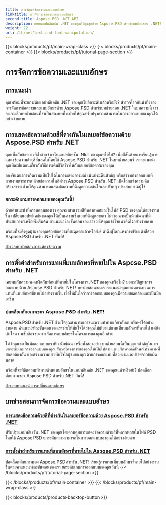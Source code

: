 ```yaml
---
title: การจัดการข้อความและแบบอักษร
linktitle: การจัดการข้อความและแบบอักษร
second_title: Aspose.PSD .NET API
description: ขยายแอปพลิเคชัน .NET ของคุณให้สูงสุดด้วย Aspose.PSD สำหรับบทช่วยสอน .NET! เรียนรู้การแสดงข้อความด้วยสีสันสดใสและแทนที่แบบอักษรที่ขาดหายไปได้อย่างราบรื่น
weight: 22
url: /th/net/text-and-font-manipulation/
---
```


{{< blocks/products/pf/main-wrap-class >}}
{{< blocks/products/pf/main-container >}}
{{< blocks/products/pf/tutorial-page-section >}}

# การจัดการข้อความและแบบอักษร


## การแนะนำ

คุณพร้อมที่จะยกระดับแอปพลิเคชัน .NET ของคุณไปอีกระดับแล้วหรือยัง? สำรวจโลกอันน่าทึ่งของการจัดการข้อความและแบบอักษรด้วย Aspose.PSD สำหรับบทช่วยสอน .NET ในบทความนี้ เราจะเจาะลึกบทช่วยสอนที่จำเป็นสองบทที่จะช่วยให้คุณปรับปรุงความสามารถในการออกแบบของคุณได้อย่างง่ายดาย

## การแสดงข้อความด้วยสีที่ต่างกันในเลเยอร์ข้อความด้วย Aspose.PSD สำหรับ .NET

คุณเบื่อกับข้อความที่ซ้ำซากจำเจในแอปพลิเคชัน .NET ของคุณหรือไม่? เพิ่มสีสันด้วยการเรียนรู้การแสดงข้อความด้วยสีสันสดใสโดยใช้ Aspose.PSD สำหรับ .NET ในบทช่วยสอนนี้ เราจะแนะนำคุณทีละขั้นตอนเกี่ยวกับวิธีการเติมชีวิตชีวาให้กับเลเยอร์ข้อความของคุณ

ลองจินตนาการถึงความเป็นไปได้ในการแสดงอารมณ์ เน้นประเด็นสำคัญ หรือสร้างการออกแบบที่สวยงามตระการตาด้วยข้อความในสีต่างๆ Aspose.PSD สำหรับ .NET เปิดโลกแห่งความคิดสร้างสรรค์ ช่วยให้คุณสามารถแสดงข้อความที่ดึงดูดความสนใจและปรับปรุงประสบการณ์ผู้ใช้

### ยกระดับเกมการออกแบบของคุณวันนี้!

ด้วยคำแนะนำที่ครอบคลุมของเรา คุณจะผสานรวมสีที่หลากหลายลงในไฟล์ PSD ของคุณได้อย่างราบรื่น เปลี่ยนแอปพลิเคชันของคุณให้เป็นผลงานชิ้นเอกที่ดึงดูดสายตา ไม่ว่าคุณจะเป็นนักพัฒนาที่มีประสบการณ์หรือเพิ่งเริ่มต้น คำแนะนำทีละขั้นตอนของเราช่วยให้คุณเข้าใจแนวคิดได้อย่างง่ายดาย

พร้อมที่จะดึงดูดผู้ชมของคุณด้วยข้อความที่สะดุดตาแล้วหรือยัง? ดำดิ่งสู่โลกแห่งการปรับแต่งสีด้วย Aspose.PSD สำหรับ .NET ทันที!

[สำรวจบทช่วยสอนการแสดงข้อความ](./render-text-different-colors/)

## การตั้งค่าสำหรับการแทนที่แบบอักษรที่หายไปใน Aspose.PSD สำหรับ .NET

เคยพบกับความหงุดหงิดกับฟอนต์ที่หายไปในโครงการ .NET ของคุณหรือไม่? บอกลาปัญหาการออกแบบด้วย Aspose.PSD สำหรับ .NET! บทช่วยสอนของเราจะแนะนำคุณตลอดกระบวนการแทนที่แบบอักษรที่หายไปอย่างราบรื่น เพื่อให้มั่นใจว่าการออกแบบของคุณมีความสอดคล้องและเป็นมืออาชีพ

### ปลดล็อกศักยภาพของ Aspose.PSD สำหรับ .NET!

Aspose.PSD สำหรับ .NET ช่วยให้คุณสามารถเอาชนะความท้าทายเกี่ยวกับแบบอักษรได้อย่างง่ายดาย คำแนะนำทีละขั้นตอนของเราช่วยให้มั่นใจได้ว่าคุณไม่เพียงแต่แทนที่แบบอักษรที่หายไป แต่ยังเข้าใจความซับซ้อนของการจัดการแบบอักษรในโครงการของคุณอีกด้วย

ไม่ว่าคุณจะเป็นนักออกแบบกราฟิก นักพัฒนา หรือทั้งสองอย่าง บทช่วยสอนนี้เป็นกุญแจสำคัญในการยกระดับเกมการออกแบบของคุณ รักษาโครงการของคุณให้เป็นไปตามแผน รักษาเอกลักษณ์ทางภาพที่สอดคล้องกัน และสร้างความประทับใจให้ผู้ชมของคุณด้วยการออกแบบที่สวยงามและปราศจากข้อผิดพลาด

พร้อมที่จะพิชิตความท้าทายด้านแบบอักษรในแอปพลิเคชัน .NET ของคุณแล้วหรือยัง? ปลดล็อกศักยภาพของ Aspose.PSD สำหรับ .NET วันนี้!

[สำรวจบทแนะนำการเปลี่ยนแบบอักษร](./replace-missing-fonts/)

## บทช่วยสอนการจัดการข้อความและแบบอักษร
### [การแสดงข้อความด้วยสีที่ต่างกันในเลเยอร์ข้อความด้วย Aspose.PSD สำหรับ .NET](./render-text-different-colors/)
ปรับปรุงแอปพลิเคชัน .NET ของคุณโดยควบคุมการแสดงข้อความด้วยสีที่หลากหลายในไฟล์ PSD โดยใช้ Aspose.PSD ยกระดับความสามารถในการออกแบบของคุณได้อย่างง่ายดาย
### [การตั้งค่าสำหรับการแทนที่แบบอักษรที่หายไปใน Aspose.PSD สำหรับ .NET](./replace-missing-fonts/)
ปลดล็อกศักยภาพของ Aspose.PSD สำหรับ .NET! เรียนรู้การแทนที่แบบอักษรที่หายไปอย่างราบรื่นด้วยคำแนะนำทีละขั้นตอนของเรา ยกระดับเกมการออกแบบของคุณวันนี้
{{< /blocks/products/pf/tutorial-page-section >}}

{{< /blocks/products/pf/main-container >}}
{{< /blocks/products/pf/main-wrap-class >}}

{{< blocks/products/products-backtop-button >}}
